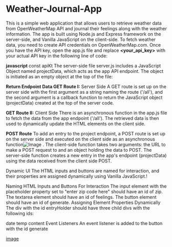 # Weather-Journal-App
This is a simple web application that allows users to retrieve weather data from OpenWeatherMap API and journal their feelings along with the weather information. The app is built using Node.js and Express framework on the server-side, and Vanilla JavaScript on the client-side. To fetch weather data, you need to create API credentials on OpenWeatherMap.com. Once you have the API key, open the app.js file and replace **<your_api_key>** with your actual API key in the following line of code:

**javascript** const apiKt The server-side file server.js includes a JavaScript Object named projectData, which acts as the app API endpoint. The object is initiated as an empty object at the top of the file:

**Return Endpoint Data GET Route I:** Server Side A GET route is set up on the server side with the first argument as a string naming the route ('/all'), and the second argument is a callback function to return the JavaScript object (projectData) created at the top of the server code.

**GET Route II:** Client Side There is an asynchronous function in the app.js file to fetch the data from the app endpoint ('/all'). The retrieved data is then used to dynamically update the HTML elements on the client side.

**POST Route** To add an entry to the project endpoint, a POST route is set up on the server side and executed on the client side as an asynchronous function![Image](https://github.com/amarranjan1/Weather-Journal-App/assets/35811614/97b31d85-bc05-40af-bac7-262794085edf)
. The client-side function takes two arguments: the URL to make a POST request to and an object holding the data to POST. The server-side function creates a new entry in the app's endpoint (projectData) using the data received from the client side POST.

Dynamic UI The HTML inputs and buttons are named for interaction, and their properties are assigned dynamically using Vanilla JavaScript.!

Naming HTML Inputs and Buttons For Interaction The input element with the placeholder property set to "enter zip code here" should have an id of zip. The textarea element should have an id of feelings. The button element should have an id of generate. Assigning Element Properties Dynamically The div with the id entryHolder should have three child divs with the following ids:

date temp content Event Listeners An event listener is added to the button with the id generate

[image](https://github.com/amarranjan1/Weather-Journal-App/assets/35811614/c5870b37-efbc-44e9-acfd-9c152655741a)

